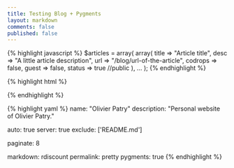 ```yaml
---
title: Testing Blog + Pygments
layout: markdown
comments: false
published: false
---
```

{% highlight javascript %}
$articles = array(
  array(
    title => "Article title",
    desc => "A little article description",
    url => "/blog/url-of-the-article",
    codrops => false,
    guest => false,
    status => true //public
  ),
  ...
);
{% endhighlight %}

{% highlight html %}
<link rel="stylesheet" type="text/css" href="/styles/pygments/vim/desert.css" disabled>
<link rel="stylesheet" type="text/css" href="/styles/pygments/vim/freya.css" disabled>
<link rel="stylesheet" type="text/css" href="/styles/pygments/vim/inkpot.css" disabled>
<link rel="stylesheet" type="text/css" href="/styles/pygments/vim/mustang.css" disabled>
<link rel="stylesheet" type="text/css" href="/styles/pygments/vim/no_quarter.css" disabled>
<link rel="stylesheet" type="text/css" href="/styles/pygments/vim/nuvola.css" disabled>
<link rel="stylesheet" type="text/css" href="/styles/pygments/vim/peaksea.css" disabled>
<link rel="stylesheet" type="text/css" href="/styles/pygments/vim/railscasts.css" disabled>
<link rel="stylesheet" type="text/css" href="/styles/pygments/vim/rdark.css" disabled>
<link rel="stylesheet" type="text/css" href="/styles/pygments/vim/slate.css">
{% endhighlight %}

{% highlight yaml %}
name: "Olivier Patry"
description: "Personal website of Olivier Patry."

auto: true
server: true
exclude: ['README.md']

paginate: 8

markdown: rdiscount
permalink: pretty
pygments: true
{% endhighlight %}